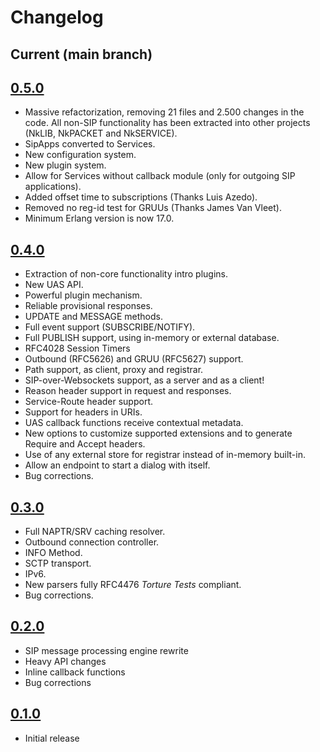 # Changelog

## Current (main branch)


## [0.5.0](https://github.com/kalta/nksip/releases/tag/v0.5.0)

* Massive refactorization, removing 21 files and 2.500 changes in the code. All non-SIP functionality has been extracted into other projects (NkLIB, NkPACKET and NkSERVICE).
* SipApps converted to Services.
* New configuration system.
* New plugin system.
* Allow for Services without callback module (only for outgoing SIP applications).
* Added offset time to subscriptions (Thanks Luis Azedo).
* Removed no reg-id test for GRUUs (Thanks James Van Vleet).
* Minimum Erlang version is now 17.0.


## [0.4.0](https://github.com/kalta/nksip/releases/tag/v0.4.0)
 
* Extraction of non-core functionality intro plugins.
* New UAS API.
* Powerful plugin mechanism.
* Reliable provisional responses.
* UPDATE and MESSAGE methods.
* Full event support (SUBSCRIBE/NOTIFY).
* Full PUBLISH support, using in-memory or external database.
* RFC4028 Session Timers
* Outbound (RFC5626) and GRUU (RFC5627) support.
* Path support, as client, proxy and registrar.
* SIP-over-Websockets support, as a server and as a client!
* Reason header support in request and responses. 
* Service-Route header support.
* Support for headers in URIs.
* UAS callback functions receive contextual metadata.
* New options to customize supported extensions and to generate Require and Accept headers.
* Use of any external store for registrar instead of in-memory built-in.
* Allow an endpoint to start a dialog with itself.
* Bug corrections.



## [0.3.0](https://github.com/kalta/nksip/releases/tag/v0.3.0)
 
* Full NAPTR/SRV caching resolver.
* Outbound connection controller.
* INFO Method.
* SCTP transport.
* IPv6.
* New parsers fully RFC4476 _Torture Tests_ compliant.
* Bug corrections.


## [0.2.0](https://github.com/kalta/nksip/releases/tag/v0.2.0)

* SIP message processing engine rewrite
* Heavy API changes
* Inline callback functions
* Bug corrections


## [0.1.0](https://github.com/kalta/nksip/releases/tag/v0.1.0)

* Initial release


